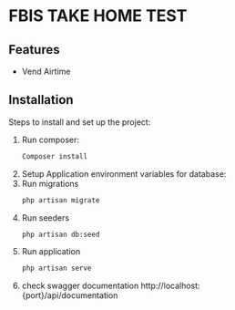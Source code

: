 # FBIS TAKE HOME TEST

## Features

- Vend Airtime 

## Installation

Steps to install and set up the project:

1. Run composer:
   ```bash
   Composer install
2. Setup Application environment variables for database:
3. Run migrations
   ```bash
   php artisan migrate
4. Run seeders
   ```bash
   php artisan db:seed
5. Run application
    ```bash
    php artisan serve
6. check swagger documentation
   http://localhost:{port}/api/documentation

